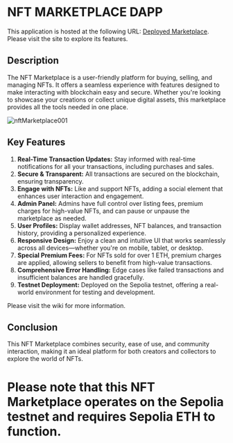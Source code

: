 # NFT MARKETPLACE DAPP

This application is hosted at the following URL:  [Deployed Marketplace](https://codergirl247nftmarketplace.netlify.app/).  Please visit the site to explore its features.

## Description
The NFT Marketplace is a user-friendly platform for buying, selling, and managing NFTs. It offers a seamless experience with features designed to make interacting with blockchain easy and secure. Whether you're looking to showcase your creations or collect unique digital assets, this marketplace provides all the tools needed in one place.

![nftMarketplace001](https://github.com/user-attachments/assets/28594dc4-30ce-4234-b2b2-00fa136a709c)

## Key Features

1. **Real-Time Transaction Updates:** Stay informed with real-time notifications for all your transactions, including purchases and sales.
2. **Secure & Transparent:** All transactions are secured on the blockchain, ensuring transparency.
3. **Engage with NFTs:** Like and support NFTs, adding a social element that enhances user interaction and engagement.
4. **Admin Panel:** Admins have full control over listing fees, premium charges for high-value NFTs, and can pause or unpause the marketplace as needed.
5. **User Profiles:** Display wallet addresses, NFT balances, and transaction history, providing a personalized experience.
6. **Responsive Design:** Enjoy a clean and intuitive UI that works seamlessly across all devices—whether you're on mobile, tablet, or desktop.
7. **Special Premium Fees:** For NFTs sold for over 1 ETH, premium charges are applied, allowing sellers to benefit from high-value transactions.
8. **Comprehensive Error Handling:** Edge cases like failed transactions and insufficient balances are handled gracefully.
9. **Testnet Deployment:** Deployed on the Sepolia testnet, offering a real-world environment for testing and development.

Please visit the wiki for more information.

## Conclusion

This NFT Marketplace combines security, ease of use, and community interaction, making it an ideal platform for both creators and collectors to explore the world of NFTs.

# Please note that this NFT Marketplace operates on the Sepolia testnet and requires Sepolia ETH to function.
